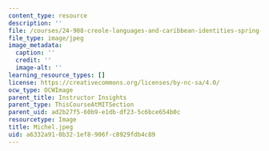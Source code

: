 ```yaml
---
content_type: resource
description: ''
file: /courses/24-908-creole-languages-and-caribbean-identities-spring-2017/a6332a910b321ef8906fc8929fdb4c89_Michel.jpeg
file_type: image/jpeg
image_metadata:
  caption: ''
  credit: ''
  image-alt: ''
learning_resource_types: []
license: https://creativecommons.org/licenses/by-nc-sa/4.0/
ocw_type: OCWImage
parent_title: Instructor Insights
parent_type: ThisCourseAtMITSection
parent_uid: ad2b27f5-60b9-e1db-df23-5c6bce654b0c
resourcetype: Image
title: Michel.jpeg
uid: a6332a91-0b32-1ef8-906f-c8929fdb4c89
---
```

